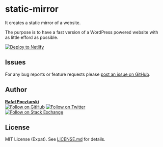 static-mirror
=============

It creates a static mirror of a website.

The purpose is to have a fast version of
a WordPress powered website
with as little efford as possible.

[![Deploy to Netlify][netlify-img]][netlify-url]

Issues
------
For any bug reports or feature requests please
[post an issue on GitHub][issues-url].

Author
------
[**Rafał Pocztarski**](https://pocztarski.com/)
<br/>
[![Follow on GitHub][github-follow-img]][github-follow-url]
[![Follow on Twitter][twitter-follow-img]][twitter-follow-url]
<br/>
[![Follow on Stack Exchange][stackexchange-img]][stackoverflow-url]

License
-------
MIT License (Expat). See [LICENSE.md](LICENSE.md) for details.

[netlify-img]: https://www.netlify.com/img/deploy/button.svg
[netlify-url]: https://app.netlify.com/start/deploy?repository=https://github.com/rsp/static-mirror
[github-url]: https://github.com/rsp/static-mirror
[readme-url]: https://github.com/rsp/static-mirror#readme
[issues-url]: https://github.com/rsp/static-mirror/issues
[license-url]: https://github.com/rsp/static-mirror/blob/master/LICENSE.md
[travis-url]: https://travis-ci.org/rsp/static-mirror
[travis-img]: https://travis-ci.org/rsp/static-mirror.svg?branch=master
[snyk-url]: https://snyk.io/test/github/rsp/static-mirror
[snyk-img]: https://snyk.io/test/github/rsp/static-mirror/badge.svg
[david-url]: https://david-dm.org/rsp/static-mirror
[david-img]: https://david-dm.org/rsp/static-mirror/status.svg
[install-img]: https://nodei.co/npm/caught.png?compact=true
[downloads-img]: https://img.shields.io/npm/dt/caught.svg
[license-img]: https://img.shields.io/npm/l/caught.svg
[stats-url]: http://npm-stat.com/charts.html?package=caught
[github-follow-url]: https://github.com/rsp
[github-follow-img]: https://img.shields.io/github/followers/rsp.svg?style=social&logo=github&label=Follow
[twitter-follow-url]: https://twitter.com/intent/follow?screen_name=pocztarski
[twitter-follow-img]: https://img.shields.io/twitter/follow/pocztarski.svg?style=social&logo=twitter&label=Follow
[stackoverflow-url]: https://stackoverflow.com/users/613198/rsp
[stackexchange-url]: https://stackexchange.com/users/303952/rsp
[stackexchange-img]: https://stackexchange.com/users/flair/303952.png

